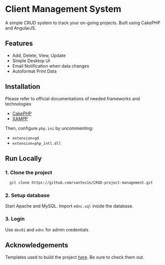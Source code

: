 
# Client Management System

A simple CRUD system to track your on-going projects. Built using CakePHP and AngularJS. 


## Features

- Add, Delete, View, Update
- Simple Desktop UI
- Email Notification when data changes
- Autoformat Print Data


## Installation

Please refer to official documentations of needed frameworks and technologies

- [CakePHP](https://book.cakephp.org/5/en/installation.html)
- [XAMPP](https://www.apachefriends.org/)

Then, configure `php.ini` by uncommenting:

- `extension=gd`
- `extension=php_intl.dll`

## Run Locally

### 1. Clone the project

```bash
  git clone https://github.com/santos1n/CRUD-project-management.git
```

### 2. Setup database

Start Apache and MySQL. Import `ednc.sql` inside the database.

### 3. Login

Use `dev01` and `ednc` for admin credentials



## Acknowledgements

Templates used to build the project [here](https://www.edncsolutions.ph/). Be sure to check them out.

